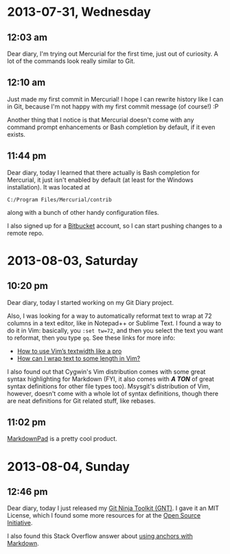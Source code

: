2013-07-31, Wednesday
=====================

12:03 am
--------

Dear diary, I'm trying out Mercurial for the first time, just out of
curiosity. A lot of the commands look really similar to Git.

12:10 am
--------

Just made my first commit in Mercurial! I hope I can rewrite history
like I can in Git, because I'm not happy with my first commit message
(of course!) :P

Another thing that I notice is that Mercurial doesn't come with any
command prompt enhancements or Bash completion by default, if it even
exists.

11:44 pm
--------

Dear diary, today I learned that there actually is Bash completion for
Mercurial, it just isn't enabled by default (at least for the Windows
installation). It was located at

    C:/Program Files/Mercurial/contrib

along with a bunch of other handy configuration files.

I also signed up for a [Bitbucket](https://bitbucket.org/) account, so
I can start pushing changes to a remote repo.

2013-08-03, Saturday
====================

10:20 pm
--------

Dear diary, today I started working on my Git Diary project.

Also, I was looking for a way to automatically reformat text to wrap
at 72 columns in a text editor, like in Notepad++ or Sublime Text. I
found a way to do it in Vim: basically, you `:set tw=72`, and then you
select the text you want to reformat, then you type `gq`. See these
links for more info:

* [How to use Vim’s textwidth like a pro](http://blog.ezyang.com/2010/03/vim-textwidth/)
* [How can I wrap text to some length in Vim?](http://stackoverflow.com/questions/823754/how-can-i-wrap-text-to-some-length-in-vim/824601#824601)

I also found out that Cygwin's Vim distribution comes with some great
syntax highlighting for Markdown (FYI, it also comes with ***A TON***
of great syntax definitions for other file types too). Msysgit's
distribution of Vim, however, doesn't come with a whole lot of syntax
definitions, though there are neat definitions for Git related stuff,
like rebases.

11:02 pm
--------

[MarkdownPad](http://markdownpad.com/) is a pretty cool product.

2013-08-04, Sunday
==================

12:46 pm
--------

Dear diary, today I just released my [Git Ninja Toolkit (GNT)](https://github.com/coldhawaiian/git-ninja-toolkit).
I gave it an MIT License, which I found some more resources for at the
[Open Source Initiative](http://opensource.org/licenses/MIT).

I also found this Stack Overflow answer about
[using anchors with Markdown](http://stackoverflow.com/questions/6695439/how-do-you-create-link-to-a-named-anchor-in-multimarkdown/7015050#7015050).
